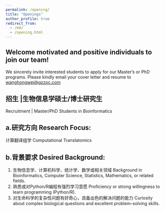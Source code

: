 ```yaml
---
permalink: /opening/
title: "Openings"
author_profile: true
redirect_from: 
  - /md/
  - /opening.html
---
```


## Welcome motivated and positive individuals to join our team!
We sincerely invite interested students to apply for our Master’s or PhD programs. Please kindly email your cover letter and resume to [wanghongwei@gzzoc.com]()

## 招生 |生物信息学硕士/博士研究生
Recruitment | Master/PhD Students in Bioinformatics

## a.研究方向 Research Focus:
计算翻译组学 Computational Translatomics

## b.背景要求 Desired Background:
1. 生物信息学、计算机科学、统计学、数学或相关领域 Background in Bioinformatics, Computer Science, Statistics, Mathematics, or related fields.
2. 熟悉或对Python/R编程有强烈学习意愿 Proficiency or strong willingness to learn programming (Python/R).
3. 对生命科学的复杂性问题有好奇心，具备出色的解决问题的能力 Curiosity about complex biological questions and excellent problem-solving skills.




